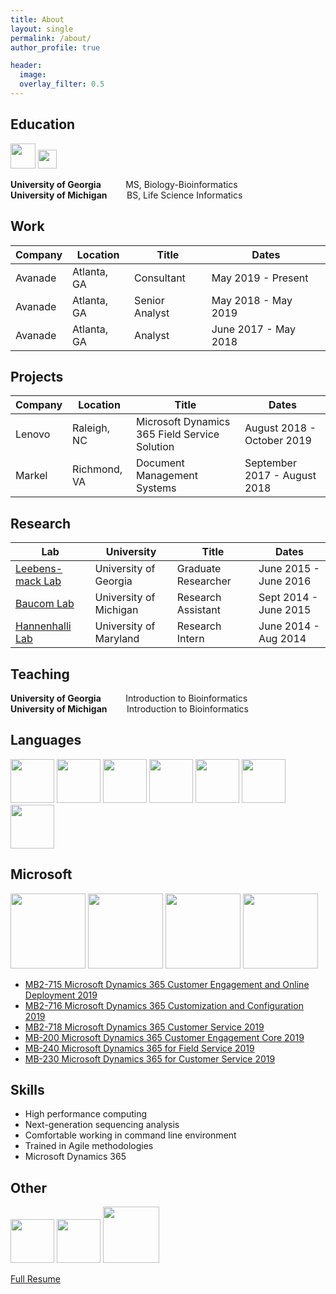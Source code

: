 ```yaml
---
title: About
layout: single
permalink: /about/
author_profile: true

header: 
  image: 
  overlay_filter: 0.5
---
```


## Education
<img src="http://www.crwflags.com/fotw/images/u/us_u_uga.gif" width="40">
<img src="https://encrypted-tbn3.gstatic.com/images?q=tbn:ANd9GcSqk_xU5tKfG5BKSaf2j_FWQ83VpOeLtibyjXS7Ps1DBekrSUXF0kTkIw" width="30">

**University of Georgia** &nbsp;&nbsp;&nbsp;&nbsp;&nbsp;&nbsp;&nbsp;&nbsp; MS, Biology-Bioinformatics
<br>**University of Michigan** &nbsp;&nbsp;&nbsp;&nbsp;&nbsp;&nbsp; BS, Life Science Informatics

## Work

Company | Location | Title | Dates
--- | --- | --- | ---
Avanade | Atlanta, GA | Consultant | May 2019 - Present
Avanade | Atlanta, GA | Senior Analyst | May 2018 - May 2019
Avanade | Atlanta, GA | Analyst | June 2017 - May 2018

## Projects

Company | Location | Title | Dates
--- | --- | --- | ---
Lenovo | Raleigh, NC | Microsoft Dynamics 365 Field Service Solution | August 2018 - October 2019
Markel | Richmond, VA | Document Management Systems | September 2017 - August 2018

## Research

Lab | University | Title | Dates
--- | --- | --- | ---
[Leebens-mack Lab](https://research.franklin.uga.edu/jleebensmack/) | University of Georgia | Graduate Researcher | June 2015 - June 2016 
[Baucom Lab](https://sites.lsa.umich.edu/baucom-lab/) | University of Michigan | Research Assistant | Sept 2014 - June 2015
[Hannenhalli Lab](http://www.cbcb.umd.edu/~sridhar/) | University of Maryland | Research Intern | June 2014 - Aug 2014

## Teaching

**University of Georgia** &nbsp;&nbsp;&nbsp;&nbsp;&nbsp;&nbsp;&nbsp;&nbsp; Introduction to Bioinformatics
<br>**University of Michigan** &nbsp;&nbsp;&nbsp;&nbsp;&nbsp;&nbsp; Introduction to Bioinformatics

## Languages

<img src="https://michelle-hwang.github.io/images/icon-python.png" width="70">
<img src="https://michelle-hwang.github.io/images/icon-R.png" width="70">
<img src="https://michelle-hwang.github.io/images/icon-perl.png" width="70">
<img src="https://michelle-hwang.github.io/images/icon-bash.png" width="70">
<img src="https://michelle-hwang.github.io/images/icon-mysql.png" width="70">
<img src="https://michelle-hwang.github.io/images/icon-cplusplus.png" width="70">
<img src="http://www.bobbyberberyan.com/wp-content/uploads/2012/03/HTML5CSS3Logos.svg" width="70">

## Microsoft

<img src="https://images.youracclaim.com/images/f74835c5-363e-4300-abf6-2f0388c49bbe/MCSA-Dynamics-365-2019.png" width="120">
<img src="https://images.youracclaim.com/images/37579724-6e65-4909-85c9-a803fa95bbb5/MCSE-Business-Applications-2019.png" width="120">
<img src="https://images.youracclaim.com/images/38837bf2-033b-4998-a840-db314c9ba481/dynamics365-for-field-service-functional-consultant-associate-600x600.png" width="120">
<img src="https://images.youracclaim.com/images/7f29dac5-a170-4c61-ba13-40be8912ea7c/dynamics365-customer-service-functional-consultant-associate-600x600.png" width="120">


* <a href="https://www.youracclaim.com/badges/9b728d6e-cb51-46ab-be18-d6b6ff61042f/public_url">MB2-715 Microsoft Dynamics 365 Customer Engagement and Online Deployment 2019 </a>
* <a href="https://www.youracclaim.com/badges/8a669e9a-23f7-4a9d-a1dd-46124af4a196/public_url">MB2-716 Microsoft Dynamics 365 Customization and Configuration 2019</a>
* <a href="https://www.youracclaim.com/badges/54c55bd9-981f-4ebf-8ebb-8dd80e5c3344/public_url">MB2-718 Microsoft Dynamics 365 Customer Service 2019</a>
* <a href="https://www.youracclaim.com/badges/cc9ff2c2-710c-4cd1-9034-4fa3960f6458/public_url">MB-200 Microsoft Dynamics 365 Customer Engagement Core 2019</a>
* <a href="https://www.youracclaim.com/badges/493994d3-2c56-4df3-8279-96c5b7606c7b/public_url">MB-240 Microsoft Dynamics 365 for Field Service 2019</a>
* <a href="https://images.youracclaim.com/images/7dac42a5-3fd2-4e88-ae64-86bbea6f7fdb/exam-mb230-600x600.png">MB-230 Microsoft Dynamics 365 for Customer Service 2019</a>

## Skills

* High performance computing
* Next-generation sequencing analysis
* Comfortable working in command line environment
* Trained in Agile methodologies
* Microsoft Dynamics 365

## Other

<img src="https://avatars3.githubusercontent.com/u/7388996?v=3&s=200" width="70">
<img src="https://assets-cdn.github.com/images/modules/logos_page/GitHub-Mark.png" width="70">
<img src="https://raw.githubusercontent.com/wiki/trinityrnaseq/trinityrnaseq/images/TrinityCompositeLogo.png" width="90">


[Full Resume](https://drive.google.com/file/d/1NFswYwq_DODVdAGIKkqmIS-syHfWWwBB/view?usp=sharing)
